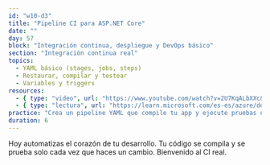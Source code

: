 ```yaml
---
id: "w10-d3"
title: "Pipeline CI para ASP.NET Core"
date: ""
day: 57
block: "Integración continua, despliegue y DevOps básico"
section: "Integración continua real"
topics:
  - YAML básico (stages, jobs, steps)
  - Restaurar, compilar y testear
  - Variables y triggers
resources:
  - { type: "video", url: "https://www.youtube.com/watch?v=2U7KqALbXXc&t=1146s" }
  - { type: "lectura", url: "https://learn.microsoft.com/es-es/azure/devops/pipelines/languages/dotnet-core" }
practice: "Crea un pipeline YAML que compile tu app y ejecute pruebas unitarias."
duration: 6
---
```


Hoy automatizas el corazón de tu desarrollo. Tu código se compila y se prueba solo cada vez que haces un cambio. Bienvenido al CI real.